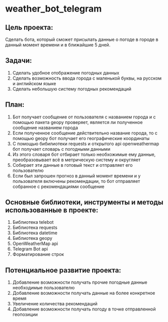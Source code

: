 # weather_bot_telegram

## Цель проекта:

Сделать бота, который сможет присылать данные о погоде в городе в данный момент времени и в ближайшие 5 дней.

## Задачи:
1. Сделать удобное отображение погодных данных
2. Сделать возможность ввода города с маленькой буквы, на русском и английском языке
3. Сделать небольшую систему погодных рекомендаций

## План:

1. Бот получает сообщение от пользователя с названием города и с помощью пакета geopy проверяет, является ли полученное сообщение названием города
2. Если полученное сообщение действительно название города, то с помощью geopy бот получает его географические координаты 
3. С помощью бибилиотеки requests и открытого api openweathermap бот получает словарь с погодными данными
4. Из этого словаря бот отбирает только необхожимые ему данные, преобразовывает всё в метрическую систему и округляет
5. Собирает эти данные в готовый текст и отправляет его пользователю
6. Если был запрошен прогноз в данный момент времени и у пользователя включены рекомендации, то бот отправляет собранное с рекомендациями сообщение

## Основные библиотеки, инструменты и методы использованные в проекте:

1. Библиотека telebot
2. Библиотека requests
3. Библиотека datetime
4. Библиотека geopy
5. OpenWeatherMap api
6. Telegram Bot api
7. Форматирование строк 

## Потенциальное развитие проекта:
1. Добавление возможности получать прочие погодные данные необходимые пользователю
2. Добавление возможности получать данные на более конкретное время
3. Увеличение количества рекомендаций 
4. Добавление возможности получать погоду в точке отправленной геопозиции


